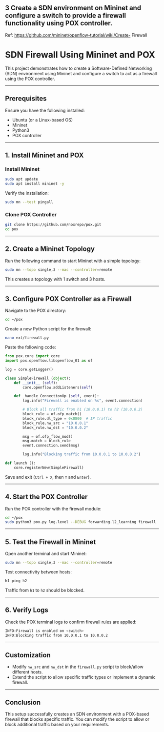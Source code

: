 

## 3 Create a SDN environment on Mininet and configure a switch to provide a firewall functionality using POX controller.
Ref: https://github.com/mininet/openflow-tutorial/wiki/Create- Firewall

# SDN Firewall Using Mininet and POX

This project demonstrates how to create a Software-Defined Networking (SDN) environment using Mininet and configure a switch to act as a firewall using the POX controller.

---

## **Prerequisites**
Ensure you have the following installed:
- Ubuntu (or a Linux-based OS)
- Mininet
- Python3
- POX controller

---

## **1. Install Mininet and POX**
### **Install Mininet**
```sh
sudo apt update
sudo apt install mininet -y
```
Verify the installation:
```sh
sudo mn --test pingall
```

### **Clone POX Controller**
```sh
git clone https://github.com/noxrepo/pox.git
cd pox
```

---

## **2. Create a Mininet Topology**
Run the following command to start Mininet with a simple topology:
```sh
sudo mn --topo single,3 --mac --controller=remote
```
This creates a topology with 1 switch and 3 hosts.

---

## **3. Configure POX Controller as a Firewall**
Navigate to the POX directory:
```sh
cd ~/pox
```
Create a new Python script for the firewall:
```sh
nano ext/firewall.py
```

Paste the following code:
```python
from pox.core import core
import pox.openflow.libopenflow_01 as of

log = core.getLogger()

class SimpleFirewall (object):
    def __init__ (self):
        core.openflow.addListeners(self)

    def _handle_ConnectionUp (self, event):
        log.info("Firewall is enabled on %s", event.connection)

        # Block all traffic from h1 (10.0.0.1) to h2 (10.0.0.2)
        block_rule = of.ofp_match()
        block_rule.dl_type = 0x0800  # IP traffic
        block_rule.nw_src = "10.0.0.1"
        block_rule.nw_dst = "10.0.0.2"

        msg = of.ofp_flow_mod()
        msg.match = block_rule
        event.connection.send(msg)

        log.info("Blocking traffic from 10.0.0.1 to 10.0.0.2")

def launch ():
    core.registerNew(SimpleFirewall)
```
Save and exit (`Ctrl + X`, then `Y` and `Enter`).

---

## **4. Start the POX Controller**
Run the POX controller with the firewall module:
```sh
cd ~/pox
sudo python3 pox.py log.level --DEBUG forwarding.l2_learning firewall
```

---

## **5. Test the Firewall in Mininet**
Open another terminal and start Mininet:
```sh
sudo mn --topo single,3 --mac --controller=remote
```

Test connectivity between hosts:
```sh
h1 ping h2
```
Traffic from `h1` to `h2` should be blocked.

---

## **6. Verify Logs**
Check the POX terminal logs to confirm firewall rules are applied:
```sh
INFO:Firewall is enabled on <switch>
INFO:Blocking traffic from 10.0.0.1 to 10.0.0.2
```

---

## **Customization**
- Modify `nw_src` and `nw_dst` in the `firewall.py` script to block/allow different hosts.
- Extend the script to allow specific traffic types or implement a dynamic firewall.

---

## **Conclusion**
This setup successfully creates an SDN environment with a POX-based firewall that blocks specific traffic. You can modify the script to allow or block additional traffic based on your requirements.
